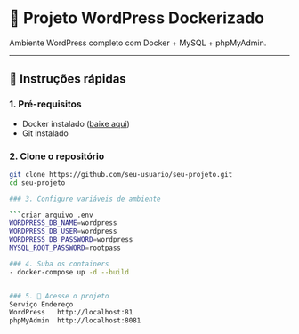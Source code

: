 # 🐳 Projeto WordPress Dockerizado

Ambiente WordPress completo com Docker + MySQL + phpMyAdmin.

---

## 🚀 Instruções rápidas

### 1. Pré-requisitos

- Docker instalado ([baixe aqui](https://www.docker.com/products/docker-desktop))
- Git instalado

### 2. Clone o repositório

```bash
git clone https://github.com/seu-usuario/seu-projeto.git
cd seu-projeto

### 3. Configure variáveis de ambiente

```criar arquivo .env
WORDPRESS_DB_NAME=wordpress
WORDPRESS_DB_USER=wordpress
WORDPRESS_DB_PASSWORD=wordpress
MYSQL_ROOT_PASSWORD=rootpass

### 4. Suba os containers
- docker-compose up -d --build


### 5. 🔎 Acesse o projeto
Serviço	Endereço
WordPress	http://localhost:81
phpMyAdmin	http://localhost:8081

